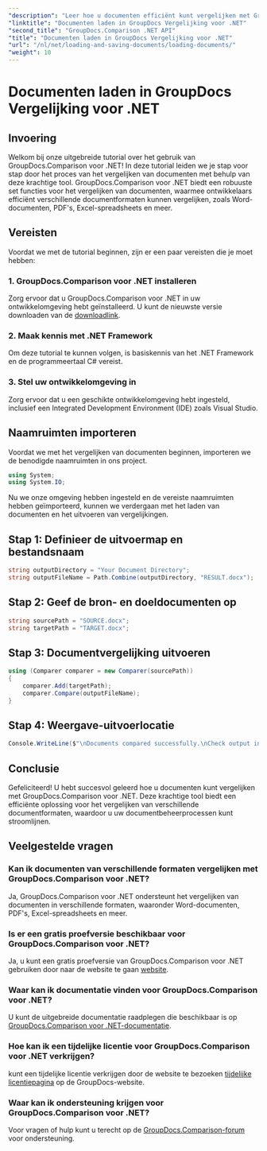 ```yaml
---
"description": "Leer hoe u documenten efficiënt kunt vergelijken met GroupDocs.Comparison voor .NET. Stroomlijn uw documentbeheerprocessen."
"linktitle": "Documenten laden in GroupDocs Vergelijking voor .NET"
"second_title": "GroupDocs.Comparison .NET API"
"title": "Documenten laden in GroupDocs Vergelijking voor .NET"
"url": "/nl/net/loading-and-saving-documents/loading-documents/"
"weight": 10
---
```


# Documenten laden in GroupDocs Vergelijking voor .NET

## Invoering
Welkom bij onze uitgebreide tutorial over het gebruik van GroupDocs.Comparison voor .NET! In deze tutorial leiden we je stap voor stap door het proces van het vergelijken van documenten met behulp van deze krachtige tool. GroupDocs.Comparison voor .NET biedt een robuuste set functies voor het vergelijken van documenten, waarmee ontwikkelaars efficiënt verschillende documentformaten kunnen vergelijken, zoals Word-documenten, PDF's, Excel-spreadsheets en meer.
## Vereisten
Voordat we met de tutorial beginnen, zijn er een paar vereisten die je moet hebben:
### 1. GroupDocs.Comparison voor .NET installeren
Zorg ervoor dat u GroupDocs.Comparison voor .NET in uw ontwikkelomgeving hebt geïnstalleerd. U kunt de nieuwste versie downloaden van de [downloadlink](https://releases.groupdocs.com/comparison/net/).
### 2. Maak kennis met .NET Framework
Om deze tutorial te kunnen volgen, is basiskennis van het .NET Framework en de programmeertaal C# vereist.
### 3. Stel uw ontwikkelomgeving in
Zorg ervoor dat u een geschikte ontwikkelomgeving hebt ingesteld, inclusief een Integrated Development Environment (IDE) zoals Visual Studio.

## Naamruimten importeren
Voordat we met het vergelijken van documenten beginnen, importeren we de benodigde naamruimten in ons project.

```csharp
using System;
using System.IO;
```

Nu we onze omgeving hebben ingesteld en de vereiste naamruimten hebben geïmporteerd, kunnen we verdergaan met het laden van documenten en het uitvoeren van vergelijkingen.
## Stap 1: Definieer de uitvoermap en bestandsnaam
```csharp
string outputDirectory = "Your Document Directory";
string outputFileName = Path.Combine(outputDirectory, "RESULT.docx");
```
## Stap 2: Geef de bron- en doeldocumenten op
```csharp
string sourcePath = "SOURCE.docx";
string targetPath = "TARGET.docx";
```
## Stap 3: Documentvergelijking uitvoeren
```csharp
using (Comparer comparer = new Comparer(sourcePath))
{
    comparer.Add(targetPath);
    comparer.Compare(outputFileName);
}
```
## Stap 4: Weergave-uitvoerlocatie
```csharp
Console.WriteLine($"\nDocuments compared successfully.\nCheck output in {outputDirectory}.");
```

## Conclusie
Gefeliciteerd! U hebt succesvol geleerd hoe u documenten kunt vergelijken met GroupDocs.Comparison voor .NET. Deze krachtige tool biedt een efficiënte oplossing voor het vergelijken van verschillende documentformaten, waardoor u uw documentbeheerprocessen kunt stroomlijnen.
## Veelgestelde vragen
### Kan ik documenten van verschillende formaten vergelijken met GroupDocs.Comparison voor .NET?
Ja, GroupDocs.Comparison voor .NET ondersteunt het vergelijken van documenten in verschillende formaten, waaronder Word-documenten, PDF's, Excel-spreadsheets en meer.
### Is er een gratis proefversie beschikbaar voor GroupDocs.Comparison voor .NET?
Ja, u kunt een gratis proefversie van GroupDocs.Comparison voor .NET gebruiken door naar de website te gaan [website](https://releases.groupdocs.com/).
### Waar kan ik documentatie vinden voor GroupDocs.Comparison voor .NET?
U kunt de uitgebreide documentatie raadplegen die beschikbaar is op [GroupDocs.Comparison voor .NET-documentatie](https://tutorials.groupdocs.com/comparison/net/).
### Hoe kan ik een tijdelijke licentie voor GroupDocs.Comparison voor .NET verkrijgen?
kunt een tijdelijke licentie verkrijgen door de website te bezoeken [tijdelijke licentiepagina](https://purchase.groupdocs.com/temporary-license/) op de GroupDocs-website.
### Waar kan ik ondersteuning krijgen voor GroupDocs.Comparison voor .NET?
Voor vragen of hulp kunt u terecht op de [GroupDocs.Comparison-forum](https://forum.groupdocs.com/c/comparison/12) voor ondersteuning.